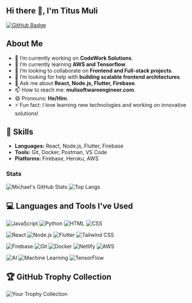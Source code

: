 ## Hi there 👋, I'm Titus Muli

<!--[![Portfolio Badge](https://img.shields.io/badge/-Portfolio-blue?style=flat&logo=appveyor&logoColor=white)](https://yourportfolio.com)  
[![LinkedIn Badge](https://img.shields.io/badge/-LinkedIn-blue?style=flat&logo=Linkedin&logoColor=white)](https://linkedin.com/in/yourprofile) -->
[![GitHub Badge](https://img.shields.io/badge/-GitHub-gray?style=flat&logo=github&logoColor=white)](https://github.com/SoftwareMickey)

## About Me  
- 🔭 I’m currently working on **CodeWork Solutions**.
- 🌱 I’m currently learning **AWS and Tensorflow**.
- 👯 I’m looking to collaborate on **Frontend and Full-stack projects**.
- 🤔 I’m looking for help with **building scalable frontend architectures**.
- 💬 Ask me about **React, Node.js, Flutter, Firebase**.
- 📫 How to reach me: **mulisoftwareengineer.com**.
- 😄 Pronouns: **He/Him**.
- ⚡ Fun fact: I love learning new technologies and working on innovative solutions!  

## 🔧 Skills  
- **Languages:** React, Node.js, Flutter, Firebase
- **Tools:** Git, Docker, Postman, VS Code
- **Platforms:** Firebase, Heroku, AWS

### Stats

![Michael's GitHub Stats](https://github-readme-stats.vercel.app/api?username=SoftwareMickey&show_icons=true&theme=radical)
![Top Langs](https://github-readme-stats.vercel.app/api/top-langs/?username=SoftwareMickey&layout=compact&theme=radical)


## 💻 Languages and Tools I've Used

![JavaScript](https://img.shields.io/badge/JavaScript-F7DF1E?style=flat&logo=javascript&logoColor=black)
![Python](https://img.shields.io/badge/Python-3776AB?style=flat&logo=python&logoColor=white)
![HTML](https://img.shields.io/badge/HTML-E34F26?style=flat&logo=html5&logoColor=white)
![CSS](https://img.shields.io/badge/CSS-1572B6?style=flat&logo=css3&logoColor=white)

![React](https://img.shields.io/badge/React-61DAFB?style=flat&logo=react&logoColor=black)
![Node.js](https://img.shields.io/badge/Node.js-339933?style=flat&logo=node.js&logoColor=white)
![Flutter](https://img.shields.io/badge/Flutter-02569B?style=flat&logo=flutter&logoColor=white)
![Tailwind CSS](https://img.shields.io/badge/Tailwind_CSS-38B2AC?style=flat&logo=tailwindcss&logoColor=white)

![Firebase](https://img.shields.io/badge/Firebase-F5820D?style=flat&logo=firebase&logoColor=white)
![Git](https://img.shields.io/badge/Git-F05032?style=flat&logo=git&logoColor=white)
![Docker](https://img.shields.io/badge/Docker-2496ED?style=flat&logo=docker&logoColor=white)
![Netlify](https://img.shields.io/badge/Netlify-00C7B7?style=flat&logo=netlify&logoColor=white)
![AWS](https://img.shields.io/badge/Amazon_AWS-232F3E?style=flat&logo=amazonaws&logoColor=white)

![AI](https://img.shields.io/badge/AI-000000?style=flat&logo=artificial-intelligence&logoColor=white)
![Machine Learning](https://img.shields.io/badge/Machine_Learning-FF8C00?style=flat&logo=machinelearning&logoColor=white)
![TensorFlow](https://img.shields.io/badge/TensorFlow-FF6F00?style=flat&logo=tensorflow&logoColor=white)



## 🏆 GitHub Trophy Collection
  ![Your Trophy Collection](https://github-profile-trophy.vercel.app/?username=SoftwareMickey&theme=radical&no-frame=true&margin-w=10)


<!--## 🚀 Projects  
- [**CodeWork Solutions**](https://github.com/SoftwareMickey/codework-solutions): A platform to enhance team collaboration in real-time.
- [**Portfolio**](https://github.com/SoftwareMickey/portfolio): A showcase of my projects and skills.

## 📊 GitHub Stats  
![SoftwareMickey's GitHub Stats](https://github-readme-stats.vercel.app/api?username=SoftwareMickey&show_icons=true&theme=radical)  
![Top Languages](https://github-readme-stats.vercel.app/api/top-langs/?username=SoftwareMickey&layout=compact&theme=radical)
-->
